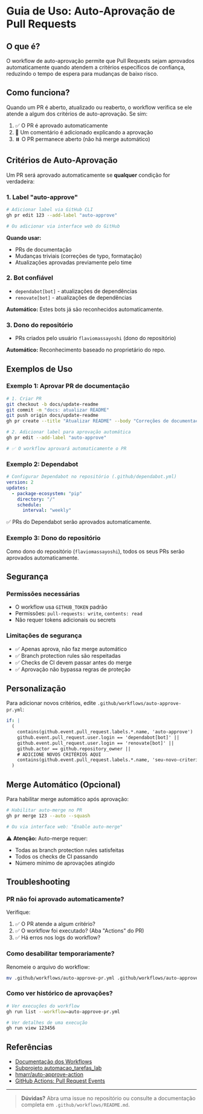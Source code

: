 # Guia de Uso: Auto-Aprovação de Pull Requests

## O que é?

O workflow de auto-aprovação permite que Pull Requests sejam aprovados automaticamente quando atendem a critérios específicos de confiança, reduzindo o tempo de espera para mudanças de baixo risco.

## Como funciona?

Quando um PR é aberto, atualizado ou reaberto, o workflow verifica se ele atende a algum dos critérios de auto-aprovação. Se sim:
1. ✅ O PR é aprovado automaticamente
2. 💬 Um comentário é adicionado explicando a aprovação
3. ⏸️ O PR permanece aberto (não há merge automático)

## Critérios de Auto-Aprovação

Um PR será aprovado automaticamente se **qualquer** condição for verdadeira:

### 1. Label "auto-approve"
```bash
# Adicionar label via GitHub CLI
gh pr edit 123 --add-label "auto-approve"

# Ou adicionar via interface web do GitHub
```

**Quando usar:**
- PRs de documentação
- Mudanças triviais (correções de typo, formatação)
- Atualizações aprovadas previamente pelo time

### 2. Bot confiável
- `dependabot[bot]` - atualizações de dependências
- `renovate[bot]` - atualizações de dependências

**Automático:** Estes bots já são reconhecidos automaticamente.

### 3. Dono do repositório
- PRs criados pelo usuário `flaviomassayoshi` (dono do repositório)

**Automático:** Reconhecimento baseado no proprietário do repo.

## Exemplos de Uso

### Exemplo 1: Aprovar PR de documentação

```bash
# 1. Criar PR
git checkout -b docs/update-readme
git commit -m "docs: atualizar README"
git push origin docs/update-readme
gh pr create --title "Atualizar README" --body "Correções de documentação"

# 2. Adicionar label para aprovação automática
gh pr edit --add-label "auto-approve"

# ✅ O workflow aprovará automaticamente o PR
```

### Exemplo 2: Dependabot

```yaml
# Configurar Dependabot no repositório (.github/dependabot.yml)
version: 2
updates:
  - package-ecosystem: "pip"
    directory: "/"
    schedule:
      interval: "weekly"
```

✅ PRs do Dependabot serão aprovados automaticamente.

### Exemplo 3: Dono do repositório

Como dono do repositório (`flaviomassayoshi`), todos os seus PRs serão aprovados automaticamente.

## Segurança

### Permissões necessárias
- O workflow usa `GITHUB_TOKEN` padrão
- Permissões: `pull-requests: write`, `contents: read`
- Não requer tokens adicionais ou secrets

### Limitações de segurança
- ✅ Apenas aprova, não faz merge automático
- ✅ Branch protection rules são respeitadas
- ✅ Checks de CI devem passar antes do merge
- ✅ Aprovação não bypassa regras de proteção

## Personalização

Para adicionar novos critérios, edite `.github/workflows/auto-approve-pr.yml`:

```yaml
if: |
  (
    contains(github.event.pull_request.labels.*.name, 'auto-approve') ||
    github.event.pull_request.user.login == 'dependabot[bot]' ||
    github.event.pull_request.user.login == 'renovate[bot]' ||
    github.actor == github.repository_owner ||
    # ADICIONE NOVOS CRITÉRIOS AQUI
    contains(github.event.pull_request.labels.*.name, 'seu-novo-criterio')
  )
```

## Merge Automático (Opcional)

Para habilitar merge automático após aprovação:

```bash
# Habilitar auto-merge no PR
gh pr merge 123 --auto --squash

# Ou via interface web: "Enable auto-merge"
```

⚠️ **Atenção:** Auto-merge requer:
- Todas as branch protection rules satisfeitas
- Todos os checks de CI passando
- Número mínimo de aprovações atingido

## Troubleshooting

### PR não foi aprovado automaticamente?

Verifique:
1. ✅ O PR atende a algum critério?
2. ✅ O workflow foi executado? (Aba "Actions" do PR)
3. ✅ Há erros nos logs do workflow?

### Como desabilitar temporariamente?

Renomeie o arquivo do workflow:
```bash
mv .github/workflows/auto-approve-pr.yml .github/workflows/auto-approve-pr.yml.disabled
```

### Como ver histórico de aprovações?

```bash
# Ver execuções do workflow
gh run list --workflow=auto-approve-pr.yml

# Ver detalhes de uma execução
gh run view 123456
```

## Referências

- [Documentação dos Workflows](README.md)
- [Subprojeto automacao_tarefas_lab](../../automacao_tarefas_lab/README.md)
- [hmarr/auto-approve-action](https://github.com/hmarr/auto-approve-action)
- [GitHub Actions: Pull Request Events](https://docs.github.com/en/actions/using-workflows/events-that-trigger-workflows#pull_request)

---

> **Dúvidas?** Abra uma issue no repositório ou consulte a documentação completa em `.github/workflows/README.md`.
